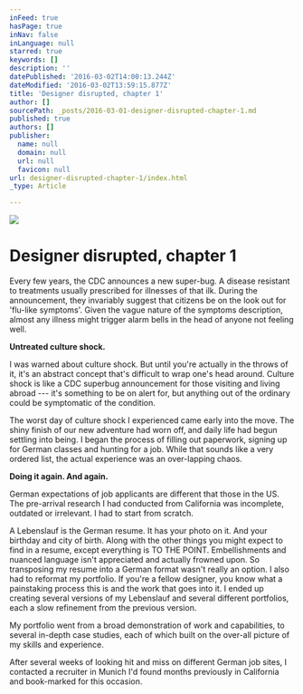 ```yaml
---
inFeed: true
hasPage: true
inNav: false
inLanguage: null
starred: true
keywords: []
description: ''
datePublished: '2016-03-02T14:00:13.244Z'
dateModified: '2016-03-02T13:59:15.877Z'
title: 'Designer disrupted, chapter 1'
author: []
sourcePath: _posts/2016-03-01-designer-disrupted-chapter-1.md
published: true
authors: []
publisher:
  name: null
  domain: null
  url: null
  favicon: null
url: designer-disrupted-chapter-1/index.html
_type: Article

---
```

![](https://the-grid-user-content.s3-us-west-2.amazonaws.com/19268d58-10af-41fb-a719-fe9adfcc52b1.jpg)

# Designer disrupted, chapter 1

Every few years, the CDC announces a new super-bug. A disease resistant to treatments usually prescribed for illnesses of that ilk. During the announcement, they invariably suggest that citizens be on the look out for 'flu-like symptoms'. Given the vague nature of the symptoms description, almost any illness might trigger alarm bells in the head of anyone not feeling well. 

**Untreated culture shock.**

I was warned about culture shock. But until you're actually in the throws of it, it's an abstract concept that's difficult to wrap one's head around. Culture shock is like a CDC superbug announcement for those visiting and living abroad --- it's something to be on alert for, but anything out of the ordinary could be symptomatic of the condition.

The worst day of culture shock I experienced came early into the move. The shiny finish of our new adventure had worn off, and daily life had begun settling into being. I began the process of filling out paperwork, signing up for German classes and hunting for a job. While that sounds like a very ordered list, the actual experience was an over-lapping chaos.

**Doing it again. And again.**

German expectations of job applicants are different that those in the US. The pre-arrival research I had conducted from California was incomplete, outdated or irrelevant. I had to start from scratch. 

A Lebenslauf is the German resume. It has your photo on it. And your birthday and city of birth. Along with the other things you might expect to find in a resume, except everything is TO THE POINT. Embellishments and nuanced language isn't appreciated and actually frowned upon. So transposing my resume into a German format wasn't really an option. I also had to reformat my portfolio. If you're a fellow designer, you know what a painstaking process this is and the work that goes into it. I ended up creating several versions of my Lebenslauf and several different portfolios, each a slow refinement from the previous version. 

My portfolio went from a broad demonstration of work and capabilities, to several in-depth case studies, each of which built on the over-all picture of my skills and experience. 

After several weeks of looking hit and miss on different German job sites, I contacted a recruiter in Munich I'd found months previously in California and book-marked for this occasion.